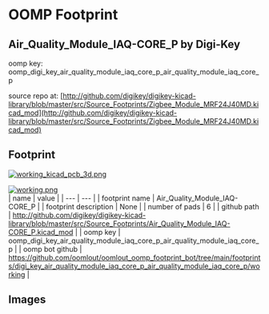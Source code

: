 # OOMP Footprint  
## Air_Quality_Module_IAQ-CORE_P  by Digi-Key  
  
oomp key: oomp_digi_key_air_quality_module_iaq_core_p_air_quality_module_iaq_core_p  
  
source repo at: [http://github.com/digikey/digikey-kicad-library/blob/master/src/Source_Footprints/Zigbee_Module_MRF24J40MD.kicad_mod](http://github.com/digikey/digikey-kicad-library/blob/master/src/Source_Footprints/Zigbee_Module_MRF24J40MD.kicad_mod)  
## Footprint  
  
[![working_kicad_pcb_3d.png](working_kicad_pcb_3d_600.png)](working_kicad_pcb_3d.png)  
  
[![working.png](working_600.png)](working.png)  
| name | value | 
| --- | --- | 
| footprint name | Air_Quality_Module_IAQ-CORE_P | 
| footprint description | None | 
| number of pads | 6 | 
| github path | http://github.com/digikey/digikey-kicad-library/blob/master/src/Source_Footprints/Air_Quality_Module_IAQ-CORE_P.kicad_mod | 
| oomp key | oomp_digi_key_air_quality_module_iaq_core_p_air_quality_module_iaq_core_p | 
| oomp bot github | https://github.com/oomlout/oomlout_oomp_footprint_bot/tree/main/footprints/digi_key_air_quality_module_iaq_core_p_air_quality_module_iaq_core_p/working | 
## Images  
